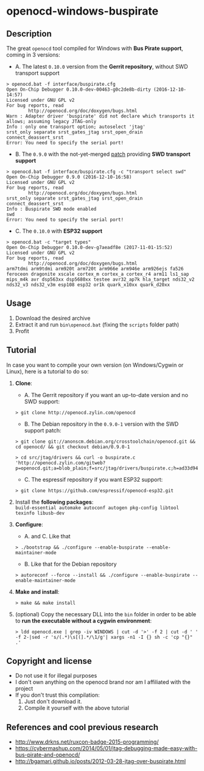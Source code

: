 openocd-windows-buspirate
==========================

Description
-----------
The great `openocd` tool compiled for Windows with **Bus Pirate support**, coming in 3 versions:

* A. The latest `0.10.0` version from the **Gerrit repository**, without SWD transport support
```
> openocd.bat -f interface/buspirate.cfg
Open On-Chip Debugger 0.10.0-dev-00463-g0c2de8b-dirty (2016-12-10-14:57)
Licensed under GNU GPL v2
For bug reports, read
        http://openocd.org/doc/doxygen/bugs.html
Warn : Adapter driver 'buspirate' did not declare which transports it allows; assuming legacy JTAG-only
Info : only one transport option; autoselect 'jtag'
srst_only separate srst_gates_jtag srst_open_drain connect_deassert_srst
Error: You need to specify the serial port!
```

* B. The `0.9.0` with the not-yet-merged [patch](http://openocd.zylin.com/#/c/2444/) providing **SWD transport support**
```
> openocd.bat -f interface/buspirate.cfg -c "transport select swd"
Open On-Chip Debugger 0.9.0 (2016-12-10-16:58)
Licensed under GNU GPL v2
For bug reports, read
        http://openocd.org/doc/doxygen/bugs.html
srst_only separate srst_gates_jtag srst_open_drain connect_deassert_srst
Info : Buspirate SWD mode enabled
swd
Error: You need to specify the serial port!
```

* C. The `0.10.0` with **ESP32 support**
```
> openocd.bat -c "target types"
Open On-Chip Debugger 0.10.0-dev-g7aeadf8e (2017-11-01-15:52)
Licensed under GNU GPL v2
For bug reports, read
        http://openocd.org/doc/doxygen/bugs.html
arm7tdmi arm9tdmi arm920t arm720t arm966e arm946e arm926ejs fa526 feroceon dragonite xscale cortex_m cortex_a cortex_r4 arm11 ls1_sap mips_m4k avr dsp563xx dsp5680xx testee avr32_ap7k hla_target nds32_v2 nds32_v3 nds32_v3m esp108 esp32 or1k quark_x10xx quark_d20xx
```

Usage
-----
1. Download the desired archive
2. Extract it and run `bin\openocd.bat` (fixing the `scripts` folder path)
3. Profit


Tutorial
--------
In case you want to compile your own version (on Windows/Cygwin or Linux), here is a tutorial to do so:  
  
1. **Clone**:  
    * A. The Gerrit repository if you want an up-to-date version and no SWD support:  
    ```
    > git clone http://openocd.zylin.com/openocd
    ```  
    * B. The Debian repository in the `0.9.0-1` version with the SWD support patch:  
    ```
    > git clone git://anonscm.debian.org/crosstoolchain/openocd.git && cd openocd/ && git checkout debian/0.9.0-1
    ```
    ```
    > cd src/jtag/drivers && curl -o buspirate.c 'http://openocd.zylin.com/gitweb?p=openocd.git;a=blob_plain;f=src/jtag/drivers/buspirate.c;h=ad33d94aff1644768cbdb2c344bd384ab8be3f40;hb=8f39e8f6fd25f5b13cccccf9af5fd885b365e9f4'
    ```
    * C. The espressif repository if you want ESP32 support:  
    ```
    > git clone https://github.com/espressif/openocd-esp32.git
    ``` 
  
2. Install the **following packages**:  
    `build-essential automake autoconf autogen pkg-config libtool texinfo libusb-dev`  
  
3. **Configure**:  
    * A. and C. Like that  
    ```
    > ./bootstrap && ./configure --enable-buspirate --enable-maintainer-mode
    ```  
    * B. Like that for the Debian repository  
    ```
    > autoreconf --force --install && ./configure --enable-buspirate --enable-maintainer-mode
    ```  
  
4. **Make and install**:  
    ```
    > make && make install
    ```  
    
5. (optional) Copy the necessary DLL into the `bin` folder in order to be able to **run the executable without a cygwin environment**:
    ```
    > ldd openocd.exe | grep -iv WINDOWS | cut -d '>' -f 2 | cut -d ' ' -f 2-|sed -r 's/(.*)\s[(].*/\1/g'| xargs -n1 -I {} sh -c 'cp "{}" .'
    ```
    
Copyright and license
---------------------
* Do not use it for illegal purposes
* I don't own anything on the openocd brand nor am I affiliated with the project
* If you don't trust this compilation: 
  1. Just don't download it.
  2. Compile it yourself with the above tutorial

  
References and cool previous research
-------------------------------------
* http://www.drkns.net/ruxcon-badge-2015-programming/
* https://cybermashup.com/2014/05/01/jtag-debugging-made-easy-with-bus-pirate-and-openocd/
* http://bgamari.github.io/posts/2012-03-28-jtag-over-buspirate.html